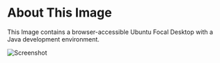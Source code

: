 # About This Image

This Image contains a browser-accessible Ubuntu Focal Desktop with a Java development environment.

![Screenshot][Image_Screenshot]

[Image_Screenshot]: https://f.hubspotusercontent30.net/hubfs/5856039/dockerhub/image-screenshots/java-dev-desktop.jpg "Image Screenshot"

